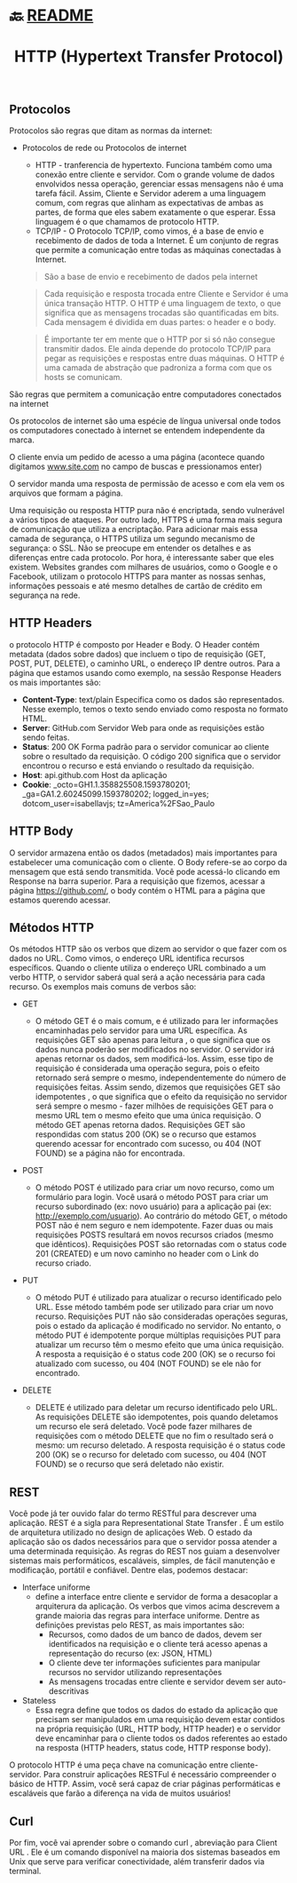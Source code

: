 # :back: [README](../../../README.md#web-development)

<h1 align="center">
    HTTP (Hypertext Transfer Protocol)
</h1> 

<br>

## Protocolos
Protocolos são regras que ditam as normas da internet:
* Protocolos de rede ou Protocolos de internet
    - HTTP - tranferencia de hypertexto. Funciona também como uma conexão entre cliente e servidor. Com o grande volume de dados envolvidos nessa operação, gerenciar essas mensagens não é uma tarefa fácil. Assim, Cliente e Servidor aderem a uma linguagem comum, com regras que alinham as expectativas de ambas as partes, de forma que eles sabem exatamente o que esperar. Essa linguagem é o que chamamos de protocolo HTTP.
    - TCP/IP - O Protocolo TCP/IP, como vimos, é a base de envio e recebimento de dados de toda a Internet. É um conjunto de regras que permite a comunicação entre todas as máquinas conectadas à Internet.

    > São a base de envio e recebimento de dados pela internet

    > Cada requisição e resposta trocada entre Cliente e Servidor é uma única transação HTTP. O HTTP é uma linguagem de texto, o que significa que as mensagens trocadas são quantificadas em bits. Cada mensagem é dividida em duas partes: o header e o body.

    > É importante ter em mente que o HTTP por si só não consegue transmitir dados. Ele ainda depende do protocolo TCP/IP para pegar as requisições e respostas entre duas máquinas. O HTTP é uma camada de abstração que padroniza a forma com que os hosts se comunicam.

São regras que permitem a comunicação entre computadores conectados na internet

Os protocolos de internet são uma espécie de língua universal onde todos os computadores conectado à internet se entendem independente da marca.

O cliente envia um pedido de acesso a uma página (acontece quando digitamos www.site.com no campo de buscas e pressionamos enter)

O servidor manda uma resposta de permissão de acesso e com ela vem os arquivos que formam a página.

Uma requisição ou resposta HTTP pura não é encriptada, sendo vulnerável a vários tipos de ataques. Por outro lado, HTTPS é uma forma mais segura de comunicação que utiliza a encriptação. Para adicionar mais essa camada de segurança, o HTTPS utiliza um segundo mecanismo de segurança: o SSL. Não se preocupe em entender os detalhes e as diferenças entre cada protocolo. Por hora, é interessante saber que eles existem. Websites grandes com milhares de usuários, como o Google e o Facebook, utilizam o protocolo HTTPS para manter as nossas senhas, informações pessoais e até mesmo detalhes de cartão de crédito em segurança na rede.

## HTTP Headers
o protocolo HTTP é composto por Header e Body. O Header contém metadata (dados sobre dados) que incluem o tipo de requisição (GET, POST, PUT, DELETE), o caminho URL, o endereço IP dentre outros. Para a página que estamos usando como exemplo, na sessão Response Headers os mais importantes são:
* **Content-Type**: text/plain Especifica como os dados são representados. Nesse exemplo, temos o texto sendo enviado como resposta no formato HTML.
* **Server**: GitHub.com Servidor Web para onde as requisições estão sendo feitas.
* **Status**: 200 OK Forma padrão para o servidor comunicar ao cliente sobre o resultado da requisição. O código 200 significa que o servidor encontrou o recurso e está enviando o resultado da requisição.
* **Host**: api.github.com Host da aplicação
* **Cookie**: _octo=GH1.1.358825508.1593780201; _ga=GA1.2.60245099.1593780202; logged_in=yes; dotcom_user=isabellavjs; tz=America%2FSao_Paulo

## HTTP Body
O servidor armazena então os dados (metadados) mais importantes para estabelecer uma comunicação com o cliente. O Body refere-se ao corpo da mensagem que está sendo transmitida. Você pode acessá-lo clicando em Response na barra superior. Para a requisição que fizemos, acessar a página https://github.com/, o body contém o HTML para a página que estamos querendo acessar.

## Métodos HTTP
Os métodos HTTP são os verbos que dizem ao servidor o que fazer com os dados no URL. Como vimos, o endereço URL identifica recursos específicos. Quando o cliente utiliza o endereço URL combinado a um verbo HTTP, o servidor saberá qual será a ação necessária para cada recurso. Os exemplos mais comuns de verbos são:
* GET
    - O método GET é o mais comum, e é utilizado para ler informações encaminhadas pelo servidor para uma URL específica. As requisições GET são apenas para leitura , o que significa que os dados nunca poderão ser modificados no servidor. O servidor irá apenas retornar os dados, sem modificá-los. Assim, esse tipo de requisição é considerada uma operação segura, pois o efeito retornado será sempre o mesmo, independentemente do número de requisições feitas. Assim sendo, dizemos que requisições GET são idempotentes , o que significa que o efeito da requisição no servidor será sempre o mesmo - fazer milhões de requisições GET para o mesmo URL tem o mesmo efeito que uma única requisição. O método GET apenas retorna dados.
    Requisições GET são respondidas com status 200 (OK) se o recurso que estamos querendo acessar for encontrado com sucesso, ou 404 (NOT FOUND) se a página não for encontrada.
* POST
    - O método POST é utilizado para criar um novo recurso, como um formulário para login. Você usará o método POST para criar um recurso subordinado (ex: novo usuário) para a aplicação pai (ex: http://exemplo.com/usuario). Ao contrário do método GET, o método POST não é nem seguro e nem idempotente. Fazer duas ou mais requisições POSTS resultará em novos recursos criados (mesmo que idênticos). Requisições POST são retornadas com o status code 201 (CREATED) e um novo caminho no header com o Link do recurso criado.

* PUT
    - O método PUT é utilizado para atualizar o recurso identificado pelo URL. Esse método também pode ser utilizado para criar um novo recurso. Requisições PUT não são consideradas operações seguras, pois o estado da aplicação é modificado no servidor. No entanto, o método PUT é idempotente porque múltiplas requisições PUT para atualizar um recurso têm o mesmo efeito que uma única requisição.
    A resposta a requisição é o status code 200 (OK) se o recurso foi atualizado com sucesso, ou 404 (NOT FOUND) se ele não for encontrado.
* DELETE
    - DELETE é utilizado para deletar um recurso identificado pelo URL. As requisições DELETE são idempotentes, pois quando deletamos um recurso ele será deletado. Você pode fazer milhares de requisições com o método DELETE que no fim o resultado será o mesmo: um recurso deletado.
    A resposta requisição é o status code 200 (OK) se o recurso for deletado com sucesso, ou 404 (NOT FOUND) se o recurso que será deletado não existir.

## REST
Você pode já ter ouvido falar do termo RESTful para descrever uma aplicação. REST é a sigla para Representational State Transfer . É um estilo de arquitetura utilizado no design de aplicações Web. O estado da aplicação são os dados necessários para que o servidor possa atender a uma determinada requisição. As regras do REST nos guiam a desenvolver sistemas mais performáticos, escaláveis, simples, de fácil manutenção e modificação, portátil e confiável. Dentre elas, podemos destacar:
* Interface uniforme
    - define a interface entre cliente e servidor de forma a desacoplar a arquiterura da aplicação. Os verbos que vimos acima descrevem a grande maioria das regras para interface uniforme. Dentre as definições previstas pelo REST, as mais importantes são:
        - Recursos, como dados de um banco de dados, devem ser identificados na requisição e o cliente terá acesso apenas a representação do recurso (ex: JSON, HTML)
        - O cliente deve ter informações suficientes para manipular recursos no servidor utilizando representações
        - As mensagens trocadas entre cliente e servidor devem ser auto-descritivas
* Stateless
    - Essa regra define que todos os dados do estado da aplicação que precisam ser manipulados em uma requisição devem estar contidos na própria requisição (URL, HTTP body, HTTP header) e o servidor deve encaminhar para o cliente todos os dados referentes ao estado na resposta (HTTP headers, status code, HTTP response body).

O protocolo HTTP é uma peça chave na comunicação entre cliente-servidor. Para construir aplicações RESTFul é necessário compreender o básico de HTTP. Assim, você será capaz de criar páginas performáticas e escaláveis que farão a diferença na vida de muitos usuários!

## Curl
Por fim, você vai aprender sobre o comando curl , abreviação para Client URL . Ele é um comando disponível na maioria dos sistemas baseados em Unix que serve para verificar conectividade, além transferir dados via terminal.



